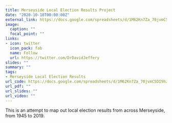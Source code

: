 ```yaml
---
title: Merseyside Local Election Results Project
date: "2020-10-18T00:00:00Z"
external_link: https://docs.google.com/spreadsheets/d/1M62Kn7Za_70jvmC5DI9hzXMyEfD5S5vwZrniPt7s0Sg/edit#gid=0
image:
  caption: ""
  focal_point: ""
links:
- icon: twitter
  icon_pack: fab
  name: Follow
  url: https://twitter.com/DrDavidJeffery
slides: ""
summary: ""
tags:
- Merseyside Local Election Results
url_code: https://docs.google.com/spreadsheets/d/1M62Kn7Za_70jvmC5DI9hzXMyEfD5S5vwZrniPt7s0Sg/edit#gid=0
url_pdf: ""
url_slides: ""
url_video: ""
---
```


This is an attempt to map out local election results from across Merseyside, from 1945 to 2019.